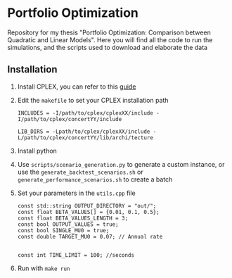 # Portfolio Optimization

Repository for my thesis "Portfolio Optimization: Comparison between Quadratic and Linear Models". Here you will find all the code to run the simulations, and the scripts used to download and elaborate the data



## Installation
1. Install CPLEX, you can refer to this [guide](https://www.ibm.com/docs/en/icos/22.1.1?topic=cplex-installing)

2. Edit the `makefile` to set your CPLEX installation path 

	```
	INCLUDES = -I/path/to/cplex/cplexXX/include -I/path/to/cplex/concertYY/include

	LIB_DIRS = -Lpath/to/cplex/cplexXX/include -L/path/to/cplex/concertYY/lib/archi/tecture
 	```

3. Install python

4. Use `scripts/scenario_generation.py` to generate a custom instance, or use the `generate_backtest_scenarios.sh` or `generate_performance_scenarios.sh` to create a batch

5. Set your parameters in the `utils.cpp` file

	```
	const std::string OUTPUT_DIRECTORY = "out/";
	const float BETA_VALUES[] = {0.01, 0.1, 0.5};
	const float BETA_VALUES_LENGTH = 3;
	const bool OUTPUT_VALUES = true;
	const bool SINGLE_MU0 = true;
	const double TARGET_MU0 = 0.07; // Annual rate 


	const int TIME_LIMIT = 100; //seconds

	```
6. Run with `make run`

